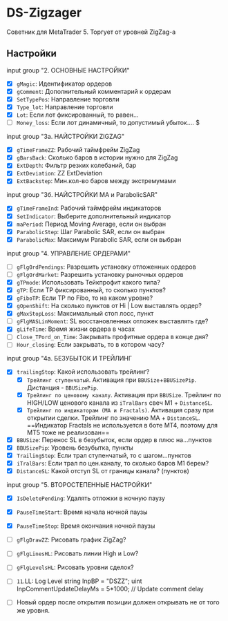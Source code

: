 # DS-Zigzager
Советник для MetaTrader 5. Торгует от уровней ZigZag-а

##  Настройки
input     group                    "2. ОСНОВНЫЕ НАСТРОЙКИ"
- [x] `gMagic`: Идентификатор ордеров
- [x] `gComment`: Дополнительный комментарий к ордерам
- [x] `SetTypePos`: Направление торговли
- [x] `Type_lot`: Направление торговли
- [x] `Lot`: Если лот фиксированный, то равен...
- [ ] `Money_loss`: Если лот динамичный, то допустимый убыток.... $

input     group                    "3а. НАЙСТРОЙКИ ZIGZAG"
- [x] `gTimeFrameZZ`: Рабочий таймфрейм ZigZag
- [x] `gBarsBack`: Сколько баров в истории нужно для ZigZag
- [x] `ExtDepth`: Фильтр резких колебаний, бар
- [x] `ExtDeviation`: ZZ ExtDeviation
- [x] `ExtBackstep`: Мин.кол-во баров между экстремумами

input     group                    "3б. НАЙСТРОЙКИ MA и ParabolicSAR"
- [x] `gTimeFrameInd`: Рабочий таймфрейм индикаторов
- [x] `SetIndicator`: Выберите дополнительный индикатор
- [x] `maPeriod`: Период Moving Average, если он выбран
- [x] `ParabolicStep`: Шаг Parabolic SAR, если он выбран
- [x] `ParabolicMax`: Максимум Parabolic SAR, если он выбран

input     group                    "4. УПРАВЛЕНИЕ ОРДЕРАМИ"
- [ ] `gFlgOrdPendings`: Разрешить установку отложенных ордеров
- [ ] `gFlgOrdMarket`: Разрешить установку рыночных ордеров
- [x] `gTPmode`: Использовать Тейкпрофит какого типа?
- [x] `gTP`: Если TP фиксированный, то сколько пунктов?
- [x] `gFiboTP`: Если TP по Fibo, то на каком уровне?
- [x] `gOpenShift`: На сколько пунктов от Hi | Low выставлять ордер?
- [x] `gMaxStopLoss`: Максимальный стоп лосс, пункт
- [ ] `gFlgMASLinMoment`: SL восстановленных отложек выставлять где?
- [x] `gLifeTime`: Время жизни ордера в часах
- [ ] `Close_TPord_on_Time`: Закрывать профитные ордера в конце дня?
- [ ] `Hour_closing`: Если закрывать, то в котором часу?

input     group                    "4а. БЕЗУБЫТОК И ТРЕЙЛИНГ
- [x] `trailingStop`: Какой использовать трейлинг?
    - [x] `Трейлинг ступенчатый`. Активация при `BBUSize`+`BBUSizePip`. Дистанция - `BBUSizePip`.
    - [x] `Трейлинг по ценовому каналу`. Активация при `BBUSize`. Трейлинг по HIGH/LOW ценового канала из `iTralBars` свеч M1 + `DistanceSL`.
    - [x] `Трейлинг по индикаторам (MA и Fractals)`. Активация сразу при открытии сделки. Трейлинг по значению MA + `DistanceSL`. ==Индикатор Fractals не используется в боте MT4, поэтому для MT5 тоже не реализован==
- [x] `BBUSize`: Перенос SL в безубыток, если ордер в плюс на...пунктов
- [x] `BBUSizePip`: Уровень безубытка, пункты
- [x] `TrailingStep`: Если трал ступенчатый, то с шагом...пунктов
- [x] `iTralBars`: Если трал по цен.каналу, то сколько баров M1 берем?
- [x] `DistanceSL`: Какой отступ SL от границы канала? (пунктов)

input     group                    "5. ВТОРОСТЕПЕННЫЕ НАСТРОЙКИ"
- [x] `IsDeletePending`: Удалять отложки в ночную паузу
- [x] `PauseTimeStart`: Время начала ночной паузы
- [x] `PauseTimeStop`: Время окончания ночной паузы
- [ ] `gFlgDrawZZ`: Рисовать график ZigZag?
- [ ] `gFlgLinesHL`: Рисовать линии High и Low?
- [ ] `gFlgLevelsHL`: Рисовать уровни сделок?
- [ ] `11`.LL: Log Level
          string                   InpBP                                 = "DSZZ";
          uint                     InpCommentUpdateDelayMs               = 5*1000;                              // Update comment delay


- [ ] Новый ордер после открытия позиции должен открывать не от того же уровня. 